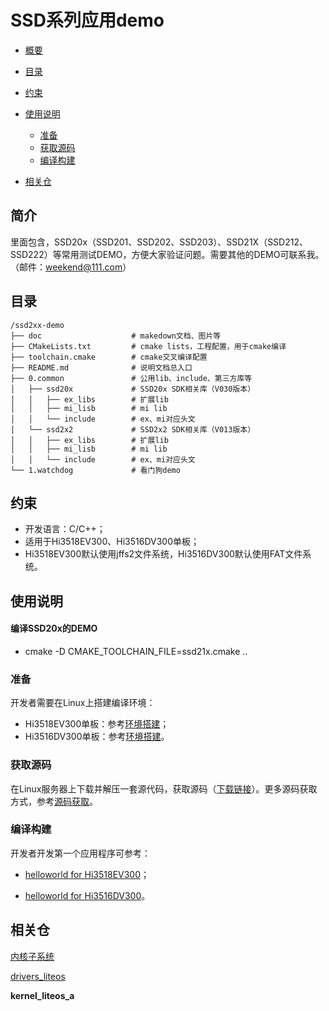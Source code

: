 # SSD系列应用demo<a name="demoDoc"></a>

-   [概要](#demoDoc1)
-   [目录](#demoDoc2)
-   [约束](#section119744591305)
-   [使用说明](#section741617511812)
    -   [准备](#section1579912573329)
    -   [获取源码](#section11443189655)
    -   [编译构建](#section2081013992812)

-   [相关仓](#section1371113476307)

## 简介<a name="demoDoc1"></a>

里面包含，SSD20x（SSD201、SSD202、SSD203）、SSD21X（SSD212、SSD222）等常用测试DEMO，方便大家验证问题。需要其他的DEMO可联系我。（邮件：weekend@111.com）

## 目录<a name="demoDoc2"></a>

```
/ssd2xx-demo
├── doc                    # makedown文档、图片等
├── CMakeLists.txt         # cmake lists，工程配置，用于cmake编译
├── toolchain.cmake        # cmake交叉编译配置
├── README.md              # 说明文档总入口
├── 0.common               # 公用lib、include、第三方库等
│   ├── ssd20x             # SSD20x SDK相关库（V030版本）
│   │   ├── ex_libs        # 扩展lib
│   │   ├── mi_lisb        # mi lib
│   │   └── include        # ex、mi对应头文
│   └── ssd2x2             # SSD2x2 SDK相关库（V013版本）
│   │   ├── ex_libs        # 扩展lib
│   │   ├── mi_lisb        # mi lib
│   │   └── include        # ex、mi对应头文
└── 1.watchdog             # 看门狗demo

```

## 约束<a name="ssd-demo-3"></a>

-   开发语言：C/C++；
-   适用于Hi3518EV300、Hi3516DV300单板；
-   Hi3518EV300默认使用jffs2文件系统，Hi3516DV300默认使用FAT文件系统。

## 使用说明<a name="section741617511812"></a>

#### 编译SSD20x的DEMO
-   cmake -D CMAKE_TOOLCHAIN_FILE=ssd21x.cmake ..

### 准备<a name="section1579912573329"></a>

开发者需要在Linux上搭建编译环境：

-   Hi3518EV300单板：参考[环境搭建](https://gitee.com/openharmony/docs/blob/master/zh-cn/device-dev/quick-start/Hi3518%E5%BC%80%E5%8F%91%E6%9D%BF.md)；
-   Hi3516DV300单板：参考[环境搭建](https://gitee.com/openharmony/docs/blob/master/zh-cn/device-dev/quick-start/Hi3516%E5%BC%80%E5%8F%91%E6%9D%BF.md)。

### 获取源码<a name="section11443189655"></a>

在Linux服务器上下载并解压一套源代码，获取源码（[下载链接](https://repo.huaweicloud.com/harmonyos/os/1.0.1/code-1.0.1.tar.gz)）。更多源码获取方式，参考[源码获取](https://gitee.com/openharmony/docs/blob/master/zh-cn/device-dev/get-code/%E6%BA%90%E7%A0%81%E8%8E%B7%E5%8F%96.md)。

### 编译构建<a name="section2081013992812"></a>

开发者开发第一个应用程序可参考：

-   [helloworld for Hi3518EV300](https://gitee.com/openharmony/docs/blob/master/zh-cn/device-dev/quick-start/%E8%BF%90%E8%A1%8CHello-OHOS-4.md)；

-   [helloworld for Hi3516DV300](https://gitee.com/openharmony/docs/blob/master/zh-cn/device-dev/quick-start/%E8%BF%90%E8%A1%8CHello-OHOS.md)。

## 相关仓<a name="section1371113476307"></a>

[内核子系统](https://gitee.com/openharmony/docs/blob/master/zh-cn/readme/%E5%86%85%E6%A0%B8%E5%AD%90%E7%B3%BB%E7%BB%9F.md)

[drivers\_liteos](https://gitee.com/openharmony/drivers_liteos/blob/master/README_zh.md)

**kernel\_liteos\_a**


